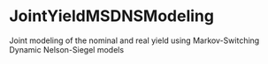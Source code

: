 # JointYieldMSDNSModeling
Joint modeling of the nominal and real yield using Markov-Switching Dynamic Nelson-Siegel models
